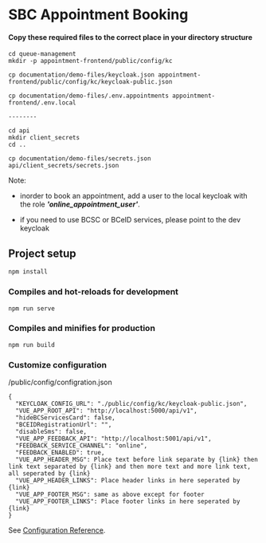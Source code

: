 # SBC Appointment Booking

#### Copy these required files to the correct place in your directory structure
```
cd queue-management
mkdir -p appointment-frontend/public/config/kc

cp documentation/demo-files/keycloak.json appointment-frontend/public/config/kc/keycloak-public.json

cp documentation/demo-files/.env.appointments appointment-frontend/.env.local

--------

cd api
mkdir client_secrets
cd ..

cp documentation/demo-files/secrets.json api/client_secrets/secrets.json
```

Note: 
- inorder to book an appointment, add a user to the local keycloak with the role ***'online_appointment_user'***.

- if you need to use BCSC or BCeID services, please point to the dev keycloak


## Project setup
```
npm install
```

### Compiles and hot-reloads for development
```
npm run serve
```

### Compiles and minifies for production
```
npm run build
```


### Customize configuration
/public/config/configration.json
```
{
  "KEYCLOAK_CONFIG_URL": "./public/config/kc/keycloak-public.json",
  "VUE_APP_ROOT_API": "http://localhost:5000/api/v1",
  "hideBCServicesCard": false,
  "BCEIDRegistrationUrl": "",
  "disableSms": false,
  "VUE_APP_FEEDBACK_API": "http://localhost:5001/api/v1",
  "FEEDBACK_SERVICE_CHANNEL": "online",
  "FEEDBACK_ENABLED": true,
  "VUE_APP_HEADER_MSG": Place text before link separate by {link} then link text separated by {link} and then more text and more link text, all seperated by {link}
  "VUE_APP_HEADER_LINKS": Place header links in here seperated by {link}
  "VUE_APP_FOOTER_MSG": same as above except for footer
  "VUE_APP_FOOTER_LINKS": Place footer links in here seperated by {link}
}
```
See [Configuration Reference](https://cli.vuejs.org/config/).
